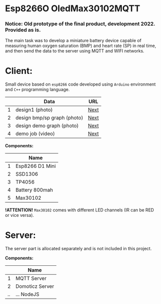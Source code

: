 # Esp8266O OledMax30102MQTT

### Notice: Old prototype of the final product, development 2022. Provided as is.

The main task was to develop a miniature battery device capable of measuring human oxygen saturation (BMP) and heart rate (SP) in real time, and then send the data to the server using MQTT and WIFI networks.

# Client:

Small device based on `esp8266` code developed using `Arduino` environment and `C++` programming language.

| | Data  | URL |
|-| -------- | -- |
|1| design1 (photo) | <a href="photo/demo design.jpg">Next</a> |
|2| design bmp/sp graph (photo) | <a href="photo/demo oled.jpg">Next</a> |
|3| design demo graph (photo) | <a href="photo/demo graph.jpg">Next</a> |
|4| demo job (video) | <a href="https://disk.yandex.ru/i/amWGP29OHDuyUw">Next</a> |

<b> Components: </b>

| | Name | 
|-| -------- |
|1| Esp8266 D1 Mini |
|2| SSD1306 |
|3| TP4056 |
|4| Battery 800mah |
|5| Max30102 |

<b>!ATTENTION!</b> `Max30102` comes with different LED channels (IR can be RED or vice versa).

# Server:

The server part is allocated separately and is not included in this project.

<b> Components: </b>

| | Name | 
|-| -------- |
|1| MQTT Server |
|2| Domoticz Server |
|..| ... NodeJS |
